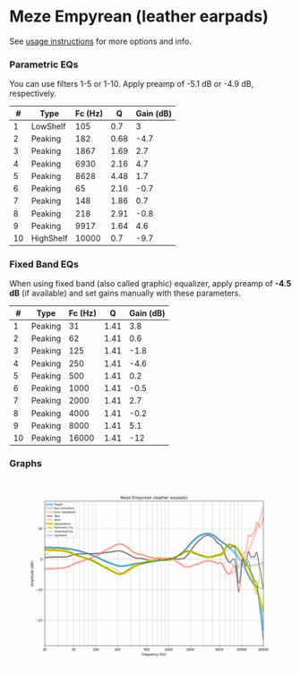 # Meze Empyrean (leather earpads)
See [usage instructions](https://github.com/jaakkopasanen/AutoEq#usage) for more options and info.

### Parametric EQs
You can use filters 1-5 or 1-10. Apply preamp of -5.1 dB or -4.9 dB, respectively.

|   # | Type      |   Fc (Hz) |    Q |   Gain (dB) |
|-----|-----------|-----------|------|-------------|
|   1 | LowShelf  |       105 | 0.7  |         3   |
|   2 | Peaking   |       182 | 0.68 |        -4.7 |
|   3 | Peaking   |      1867 | 1.69 |         2.7 |
|   4 | Peaking   |      6930 | 2.16 |         4.7 |
|   5 | Peaking   |      8628 | 4.48 |         1.7 |
|   6 | Peaking   |        65 | 2.16 |        -0.7 |
|   7 | Peaking   |       148 | 1.86 |         0.7 |
|   8 | Peaking   |       218 | 2.91 |        -0.8 |
|   9 | Peaking   |      9917 | 1.64 |         4.6 |
|  10 | HighShelf |     10000 | 0.7  |        -9.7 |

### Fixed Band EQs
When using fixed band (also called graphic) equalizer, apply preamp of **-4.5 dB** (if available) and set gains manually with these parameters.

|   # | Type    |   Fc (Hz) |    Q |   Gain (dB) |
|-----|---------|-----------|------|-------------|
|   1 | Peaking |        31 | 1.41 |         3.8 |
|   2 | Peaking |        62 | 1.41 |         0.6 |
|   3 | Peaking |       125 | 1.41 |        -1.8 |
|   4 | Peaking |       250 | 1.41 |        -4.6 |
|   5 | Peaking |       500 | 1.41 |         0.2 |
|   6 | Peaking |      1000 | 1.41 |        -0.5 |
|   7 | Peaking |      2000 | 1.41 |         2.7 |
|   8 | Peaking |      4000 | 1.41 |        -0.2 |
|   9 | Peaking |      8000 | 1.41 |         5.1 |
|  10 | Peaking |     16000 | 1.41 |       -12   |

### Graphs
![](./Meze%20Empyrean%20(leather%20earpads).png)
